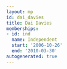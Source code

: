 ```yaml
---
layout: mp
id: dai_davies
title: Dai Davies
memberships:
- id: ind
  name: Independent
  start: '2006-10-26'
  end: '2010-03-30'
autogenerated: true
---
```

